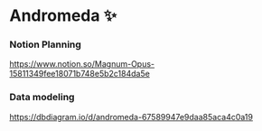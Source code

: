 # Andromeda ✨

### Notion Planning
https://www.notion.so/Magnum-Opus-15811349fee18071b748e5b2c184da5e

### Data modeling
https://dbdiagram.io/d/andromeda-67589947e9daa85aca4c0a19
